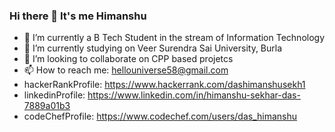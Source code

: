### Hi there 👋 It's me Himanshu

- 🔭 I’m currently a B Tech Student in the stream of Information Technology
- 🌱 I’m currently studying on Veer Surendra Sai University, Burla
- 👯 I’m looking to collaborate on CPP based projetcs
- 📫 How to reach me: hellouniverse58@gmail.com 
- hackerRankProfile: https://www.hackerrank.com/dashimanshusekh1
- linkedinProfile: https://www.linkedin.com/in/himanshu-sekhar-das-7889a01b3
- codeChefProfile: https://www.codechef.com/users/das_himanshu

<!--
**dasHimanshuSekhar/dasHimanshuSekhar** is a ✨ _special_ ✨ repository because its `README.md` (this file) appears on your GitHub profile.

Here are some ideas to get you started:

- 🔭 I’m currently a B Tech Student
- 🌱 I’m currently studying on Veer Surendra Sai University, Burla
- 👯 I’m looking to collaborate on CPP based projetcs
- 🤔 I’m looking for help with .
- 💬 Ask me about ...
- 📫 How to reach me: hellouniverse58@gmail.com
- 😄 Pronouns: ...
- ⚡ Fun fact: ...
-->

